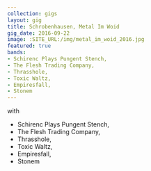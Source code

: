 ```yaml
---
collection: gigs
layout: gig
title: Schrobenhausen, Metal Im Woid
gig_date: 2016-09-22
image: :SITE_URL:/img/metal_im_woid_2016.jpg
featured: true
bands:
- Schirenc Plays Pungent Stench,
- The Flesh Trading Company,
- Thrasshole,
- Toxic Waltz,
- Empiresfall,
- Stonem
---
```


with
* Schirenc Plays Pungent Stench,
* The Flesh Trading Company,
* Thrasshole,
* Toxic Waltz,
* Empiresfall,
* Stonem
